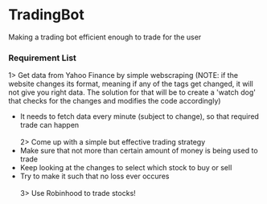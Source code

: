 # TradingBot

Making a trading bot efficient enough to trade for the user

<h3>Requirement List</h3>

1> Get data from Yahoo Finance by simple webscraping (NOTE: if the website changes its format, meaning if any of the tags get changed, it will not give you right data. The solution for that will be to create a 'watch dog' that checks for the changes and modifies the code accordingly)</br>
  * It needs to fetch data every minute (subject to change), so that required trade can happen</br></br>
2> Come up with a simple but effective trading strategy</br>
  * Make sure that not more than certain amount of money is being used to trade</br>
  * Keep looking at the changes to select which stock to buy or sell</br>
  * Try to make it such that no loss ever occures</br></br>
3> Use Robinhood to trade stocks!</br>
